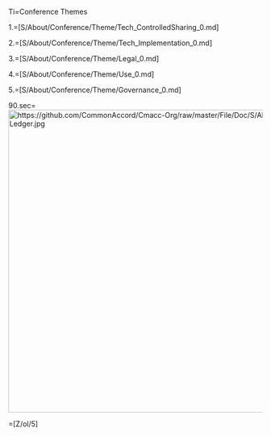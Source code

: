 Ti=Conference Themes

1.=[S/About/Conference/Theme/Tech_ControlledSharing_0.md]

2.=[S/About/Conference/Theme/Tech_Implementation_0.md]

3.=[S/About/Conference/Theme/Legal_0.md]

4.=[S/About/Conference/Theme/Use_0.md]

5.=[S/About/Conference/Theme/Governance_0.md]

90.sec=<img src="https://github.com/CommonAccord/Cmacc-Org/raw/master/File/Doc/S/About/Conference/Flyer/Cmacc-Access-Ledger.jpg" alt="https://github.com/CommonAccord/Cmacc-Org/raw/master/File/Doc/S/About/Conference/Flyer/Cmacc-Access-Ledger.jpg" height="600" width="800">  

=[Z/ol/5]